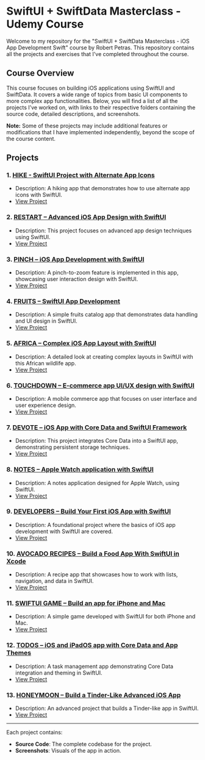 # SwiftUI + SwiftData Masterclass - Udemy Course

Welcome to my repository for the "SwiftUI + SwiftData Masterclass - iOS App Development Swift" course by Robert Petras. This repository contains all the projects and exercises that I've completed throughout the course.

## Course Overview
This course focuses on building iOS applications using SwiftUI and SwiftData. It covers a wide range of topics from basic UI components to more complex app functionalities. Below, you will find a list of all the projects I’ve worked on, with links to their respective folders containing the source code, detailed descriptions, and screenshots.

**Note:** Some of these projects may include additional features or modifications that I have implemented independently, beyond the scope of the course content.

## Projects

### 1. [HIKE - SwiftUI Project with Alternate App Icons](./01-Hike)
* Description: A hiking app that demonstrates how to use alternate app icons with SwiftUI.
* [View Project](./01-Hike)

### 2. [RESTART – Advanced iOS App Design with SwiftUI](./02-restart)
* Description: This project focuses on advanced app design techniques using SwiftUI.
* [View Project](./02-restart)

### 3. [PINCH – iOS App Development with SwiftUI](./03-pinch)
* Description: A pinch-to-zoom feature is implemented in this app, showcasing user interaction design with SwiftUI.
* [View Project](./03-pinch)

### 4. [FRUITS – SwiftUI App Development](./04-fruits)
* Description: A simple fruits catalog app that demonstrates data handling and UI design in SwiftUI.
* [View Project](./04-fruits)

### 5. [AFRICA – Complex iOS App Layout with SwiftUI](./05-africa)
* Description: A detailed look at creating complex layouts in SwiftUI with this African wildlife app.
* [View Project](./05-africa)

### 6. [TOUCHDOWN – E-commerce app UI/UX design with SwiftUI](./06-touchdown)
* Description: A mobile commerce app that focuses on user interface and user experience design.
* [View Project](./06-touchdown)

### 7. [DEVOTE – iOS App with Core Data and SwiftUI Framework](./07-devote)
* Description: This project integrates Core Data into a SwiftUI app, demonstrating persistent storage techniques.
* [View Project](./07-devote)

### 8. [NOTES – Apple Watch application with SwiftUI](./08-notes)
* Description: A notes application designed for Apple Watch, using SwiftUI.
* [View Project](./08-notes)

### 9. [DEVELOPERS – Build Your First iOS App with SwiftUI](./09-developers)
* Description: A foundational project where the basics of iOS app development with SwiftUI are covered.
* [View Project](./09-developers)

### 10. [AVOCADO RECIPES – Build a Food App With SwiftUI in Xcode](./10-avocado-recipes)
* Description: A recipe app that showcases how to work with lists, navigation, and data in SwiftUI.
* [View Project](./10-avocado-recipes)

### 11. [SWIFTUI GAME – Build an app for iPhone and Mac](./11-swiftui-game)
* Description: A simple game developed with SwiftUI for both iPhone and Mac.
* [View Project](./11-swiftui-game)

### 12. [TODOS – iOS and iPadOS app with Core Data and App Themes](./12-todos)
* Description: A task management app demonstrating Core Data integration and theming in SwiftUI.
* [View Project](./12-todos)

### 13. [HONEYMOON – Build a Tinder-Like Advanced iOS App](./13-honeymoon)
* Description: An advanced project that builds a Tinder-like app in SwiftUI.
* [View Project](./13-honeymoon)

---

Each project contains:
- **Source Code**: The complete codebase for the project.
- **Screenshots**: Visuals of the app in action.
